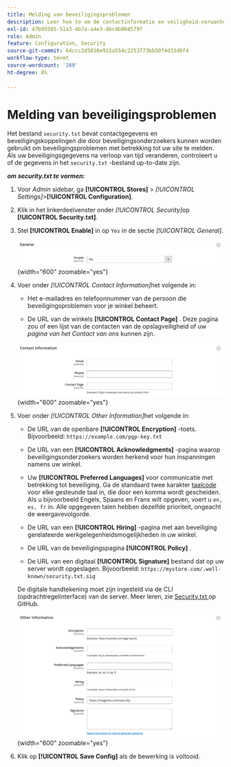 ```yaml
---
title: Melding van beveiligingsproblemen
description: Leer hoe te om de contactinformatie en veiligheid-verwante verbindingen te vormen die door veiligheidsonderzoekers kunnen worden gebruikt om veiligheidszorgen over uw plaats te melden.
exl-id: 47b95505-51a3-4b7a-a4e3-dbc4b0045797
role: Admin
feature: Configuration, Security
source-git-commit: 64ccc2d5016e915a554c2253773bb50f4d33d6f4
workflow-type: tm+mt
source-wordcount: '269'
ht-degree: 0%

---
```


# Melding van beveiligingsproblemen

Het bestand `security.txt` bevat contactgegevens en beveiligingskoppelingen die door beveiligingsonderzoekers kunnen worden gebruikt om beveiligingsproblemen met betrekking tot uw site te melden. Als uw beveiligingsgegevens na verloop van tijd veranderen, controleert u of de gegevens in het `security.txt` -bestand up-to-date zijn.

**_om security.txt te vormen:_**

1. Voor _Admin_ sidebar, ga **[!UICONTROL Stores]** > _[!UICONTROL Settings]_>**[!UICONTROL Configuration]**.

1. Klik in het linkerdeelvenster onder _[!UICONTROL Security]_&#x200B;op **[!UICONTROL Security.txt]**.

1. Stel **[!UICONTROL Enable]** in op `Yes` in de sectie _[!UICONTROL General]_.

   ![ Algemene veiligheidsconfiguratie ](../configuration-reference/security/assets/txt-general.png){width="600" zoomable="yes"}

1. Voer onder _[!UICONTROL Contact Information]_&#x200B;het volgende in:

   - Het e-mailadres en telefoonnummer van de persoon die beveiligingsproblemen voor je winkel beheert.

   - De URL van de winkels **[!UICONTROL Contact Page]** . Deze pagina zou of een lijst van de contacten van de opslagveiligheid of uw _pagina van het Contact van ons_ kunnen zijn.

   ![ configuratie van de Informatie van het Contact ](../configuration-reference/security/assets/txt-contact-info.png){width="600" zoomable="yes"}

1. Voer onder _[!UICONTROL Other Information]_&#x200B;het volgende in:

   - De URL van de openbare **[!UICONTROL Encryption]** -toets. Bijvoorbeeld: `https://example.com/pgp-key.txt`

   - De URL van een **[!UICONTROL Acknowledgments]** -pagina waarop beveiligingsonderzoekers worden herkend voor hun inspanningen namens uw winkel.

   - Uw **[!UICONTROL Preferred Languages]** voor communicatie met betrekking tot beveiliging. Ga de standaard twee karakter [ taalcode ](https://en.wikipedia.org/wiki/List_of_ISO_639-1_codes) voor elke gesteunde taal in, die door een komma wordt gescheiden. Als u bijvoorbeeld Engels, Spaans en Frans wilt opgeven, voert u `en, es, fr` in. Alle opgegeven talen hebben dezelfde prioriteit, ongeacht de weergavevolgorde.

   - De URL van een **[!UICONTROL Hiring]** -pagina met aan beveiliging gerelateerde werkgelegenheidsmogelijkheden in uw winkel.

   - De URL van de beveiligingspagina **[!UICONTROL Policy]** .

   - De URL van een digitaal **[!UICONTROL Signature]** bestand dat op uw server wordt opgeslagen. Bijvoorbeeld: `https://mystore.com/.well-known/security.txt.sig`

   De digitale handtekening moet zijn ingesteld via de CLI (opdrachtregelinterface) van de server. Meer leren, zie [ Security.txt ](https://github.com/magento/security-package/blob/1.0-develop/Securitytxt/README.md) op GitHub.

   ![ Andere Informatie ](../configuration-reference/security/assets/txt-other-info.png){width="600" zoomable="yes"}

1. Klik op **[!UICONTROL Save Config]** als de bewerking is voltooid.

